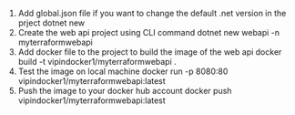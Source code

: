 1) Add global.json file if you want to change the default .net version in the prject
   dotnet new
2) Create the web api project using CLI command
   dotnet new webapi -n myterraformwebapi
3) Add docker file to the project to build the image of the web api
   docker build -t vipindocker1/myterraformwebapi .
4) Test the image on local machine
   docker run -p 8080:80 vipindocker1/myterraformwebapi:latest
5) Push the image to your docker hub account
docker push vipindocker1/myterraformwebapi:latest
